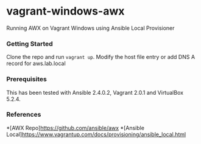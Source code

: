 # vagrant-windows-awx
Running AWX on Vagrant Windows using Ansible Local Provisioner

### Getting Started

Clone the repo and run `vagrant up`. Modify the host file entry or add DNS A record for aws.lab.local

### Prerequisites

This has been tested with Ansible 2.4.0.2, Vagrant 2.0.1 and VirtualBox 5.2.4.

### References
*[AWX Repo]https://github.com/ansible/awx
*[Ansible Local]https://www.vagrantup.com/docs/provisioning/ansible_local.html